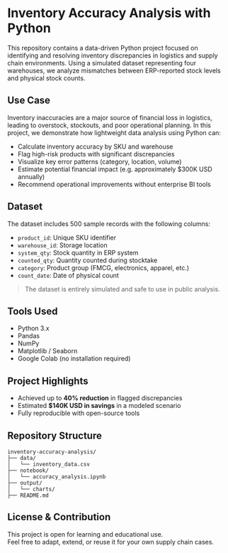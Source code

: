 # Inventory Accuracy Analysis with Python

This repository contains a data-driven Python project focused on identifying and resolving inventory discrepancies in logistics and supply chain environments. Using a simulated dataset representing four warehouses, we analyze mismatches between ERP-reported stock levels and physical stock counts.

## Use Case

Inventory inaccuracies are a major source of financial loss in logistics, leading to overstock, stockouts, and poor operational planning. In this project, we demonstrate how lightweight data analysis using Python can:

- Calculate inventory accuracy by SKU and warehouse  
- Flag high-risk products with significant discrepancies  
- Visualize key error patterns (category, location, volume)  
- Estimate potential financial impact (e.g. approximately $300K USD annually)  
- Recommend operational improvements without enterprise BI tools  

## Dataset

The dataset includes 500 sample records with the following columns:

- `product_id`: Unique SKU identifier  
- `warehouse_id`: Storage location  
- `system_qty`: Stock quantity in ERP system  
- `counted_qty`: Quantity counted during stocktake  
- `category`: Product group (FMCG, electronics, apparel, etc.)  
- `count_date`: Date of physical count  

> The dataset is entirely simulated and safe to use in public analysis.

## Tools Used

- Python 3.x  
- Pandas  
- NumPy  
- Matplotlib / Seaborn  
- Google Colab (no installation required)

## Project Highlights

- Achieved up to **40% reduction** in flagged discrepancies  
- Estimated **$140K USD in savings** in a modeled scenario  
- Fully reproducible with open-source tools  


## Repository Structure

```
inventory-accuracy-analysis/
├── data/
│   └── inventory_data.csv
├── notebook/
│   └── accuracy_analysis.ipynb
├── output/
│   └── charts/
├── README.md
```


## License & Contribution

This project is open for learning and educational use.  
Feel free to adapt, extend, or reuse it for your own supply chain cases.
